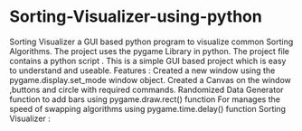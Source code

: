 # Sorting-Visualizer-using-python
Sorting Visualizer a GUI based python program to visualize common Sorting Algorithms. The project uses the pygame Library in python. The project file contains a python script . This is a simple GUI based project which is easy to understand and useable.
Features :
 Created a new window using the pygame.display.set_mode window object.
 Created a Canvas on the window ,buttons and circle with required commands.
 Randomized Data Generator function to add bars using  pygame.draw.rect() function
 For manages the speed of swapping algorithms using pygame.time.delay() function
Sorting Visualizer :
